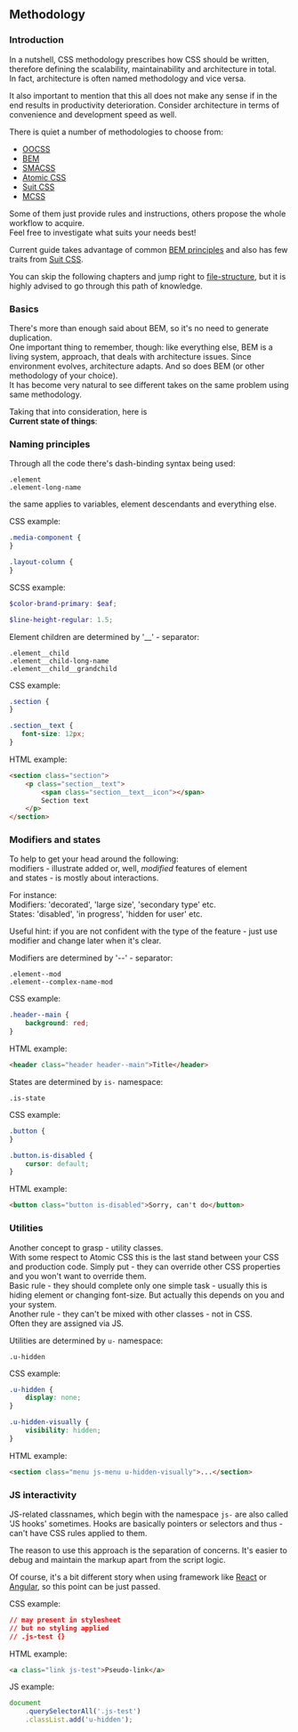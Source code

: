 ## Methodology

### Introduction

In a nutshell, CSS methodology prescribes how CSS should be written, therefore defining the scalability, maintainability and architecture in total.  
In fact, architecture is often named methodology and vice versa.

It also important to mention that this all does not make any sense if in the end results in productivity deterioration. Consider architecture in terms of convenience and development speed as well.

There is quiet a number of methodologies to choose from:
- [OOCSS](https://github.com/stubbornella/oocss/wiki)
- [BEM](http://getbem.com/)
- [SMACSS](https://smacss.com/)
- [Atomic CSS](http://acss.io/)
- [Suit CSS](http://suitcss.github.io/)
- [MCSS](http://operatino.github.io/MCSS/en/)

Some of them just provide rules and instructions, others propose the whole workflow to acquire.  
Feel free to investigate what suits your needs best!

Current guide takes advantage of common [BEM principles](https://css-tricks.com/bem-101/) and also has few traits from [Suit CSS](http://suitcss.github.io/).

You can skip the following chapters and jump right to [file-structure](#structure-of-сsspreprocessor-file), but it is highly advised to go through this path of knowledge.

### Basics

There's more than enough said about BEM, so it's no need to generate duplication.  
One important thing to remember, though: like everything else, BEM is a living system, approach, that deals with architecture issues. Since environment evolves, architecture adapts. And so does BEM (or other methodology of your choice).  
It has become very natural to see different takes on the same problem using same methodology.

Taking that into consideration, here is  
**Current state of things**:


### Naming principles

Through all the code there's dash-binding syntax being used:
```
.element
.element-long-name
```

the same applies to variables, element descendants and everything else.

CSS example: 
```css
.media-component {
}

.layout-column {
}
```

SCSS example: 
```scss
$color-brand-primary: $eaf;

$line-height-regular: 1.5;
```

Element children are determined by '__' - separator:
```
.element__child
.element__child-long-name
.element__child__grandchild
```

CSS example: 
```css
.section {
}

.section__text {
   font-size: 12px;
}
```

HTML example:
```html
<section class="section">
    <p class="section__text">
        <span class="section__text__icon"></span>
        Section text
    </p>
</section>
```


### Modifiers and states

To help to get your head around the following:  
modifiers - illustrate added or, well, _modified_ features of element   
and states - is mostly about interactions.

For instance:  
Modifiers: 'decorated', 'large size', 'secondary type' etc.  
States: 'disabled', 'in progress', 'hidden for user' etc.

Useful hint: if you are not confident with the type of the feature - just use modifier and change later when it's clear.

Modifiers are determined by '--' - separator:
```
.element--mod
.element--complex-name-mod
```

CSS example: 
```css
.header--main {
    background: red;
}
```

HTML example:
```html
<header class="header header--main">Title</header>
```

States are determined by `is-` namespace:
```
.is-state
```

CSS example: 
```css
.button {
}

.button.is-disabled {
    cursor: default;
}
```

HTML example:
```html
<button class="button is-disabled">Sorry, can't do</button>
```

### Utilities

Another concept to grasp - utility classes.  
With some respect to Atomic CSS this is the last stand between your CSS and production code. Simply put - they can override other CSS properties and you won't want to override them.  
Basic rule - they should complete only one simple task - usually this is hiding element or changing font-size. But actually this depends on you and your system.  
Another rule - they can't be mixed with other classes - not in CSS.  
Often they are assigned via JS.

Utilities are determined by `u-` namespace:
```
.u-hidden
```

CSS example: 
```css
.u-hidden {
    display: none;
}

.u-hidden-visually {
    visibility: hidden;
}
```

HTML example:
```html
<section class="menu js-menu u-hidden-visually">...</section>
```

### JS interactivity

JS-related classnames, which begin with the namespace `js-` are also called 'JS hooks' sometimes. Hooks are basically pointers or selectors and thus - can't have CSS rules applied to them.

The reason to use this approach is the separation of concerns. It's easier to debug and maintain the markup apart from the script logic.

Of course, it's a bit different story when using framework like [React](https://facebook.github.io/react/) or [Angular](https://angularjs.org/), so this point can be just passed.

CSS example: 
```css
// may present in stylesheet 
// but no styling applied
// .js-test {}
```

HTML example:
```html
<a class="link js-test">Pseudo-link</a>
```

JS example:
```js
document
    .querySelectorAll('.js-test')
    .classList.add('u-hidden');
```
